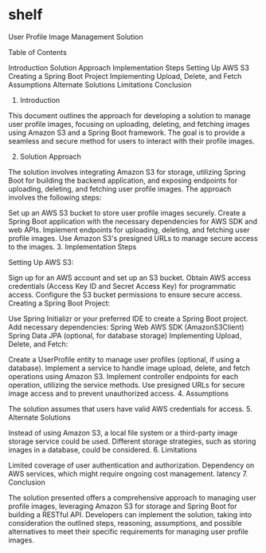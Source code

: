 # shelf

User Profile Image Management Solution

Table of Contents

Introduction
Solution Approach
Implementation Steps
Setting Up AWS S3
Creating a Spring Boot Project
Implementing Upload, Delete, and Fetch
Assumptions
Alternate Solutions
Limitations
Conclusion
1. Introduction

This document outlines the approach for developing a solution to manage user profile images, focusing on uploading, deleting, and fetching images using Amazon S3 and a Spring Boot framework.
The goal is to provide a seamless and secure method for users to interact with their profile images.

2. Solution Approach

The solution involves integrating Amazon S3 for storage, utilizing Spring Boot for building the backend application, and exposing endpoints for uploading, deleting, and fetching user profile images. The approach involves the following steps:

Set up an AWS S3 bucket to store user profile images securely.
Create a Spring Boot application with the necessary dependencies for AWS SDK and web APIs.
Implement endpoints for uploading, deleting, and fetching user profile images.
Use Amazon S3's presigned URLs to manage secure access to the images.
3. Implementation Steps

Setting Up AWS S3:

Sign up for an AWS account and set up an S3 bucket.
Obtain AWS access credentials (Access Key ID and Secret Access Key) for programmatic access.
Configure the S3 bucket permissions to ensure secure access.
Creating a Spring Boot Project:

Use Spring Initializr or your preferred IDE to create a Spring Boot project.
Add necessary dependencies:
Spring Web
AWS SDK (AmazonS3Client)
Spring Data JPA (optional, for database storage)
Implementing Upload, Delete, and Fetch:

Create a UserProfile entity to manage user profiles (optional, if using a database).
Implement a service to handle image upload, delete, and fetch operations using Amazon S3.
Implement controller endpoints for each operation, utilizing the service methods.
Use presigned URLs for secure image access and to prevent unauthorized access.
4. Assumptions

The solution assumes that users have valid AWS credentials for access.
5. Alternate Solutions

Instead of using Amazon S3, a local file system or a third-party image storage service could be used.
Different storage strategies, such as storing images in a database, could be considered.
6. Limitations

Limited coverage of user authentication and authorization.
Dependency on AWS services, which might require ongoing cost management.
latency
7. Conclusion

The solution presented offers a comprehensive approach to managing user profile images, leveraging Amazon S3 for storage and Spring Boot for building a RESTful API. Developers can implement the solution, taking into consideration the outlined steps, reasoning, assumptions, and possible alternatives to meet their specific requirements for managing user profile images.
